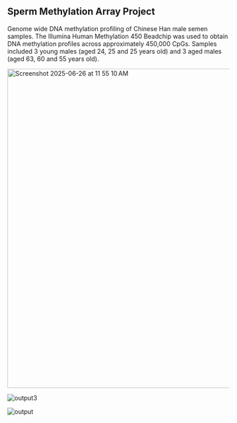 ## Sperm Methylation Array Project

Genome wide DNA methylation profiling of Chinese Han male semen samples. The Illumina Human Methylation 450 Beadchip was used to obtain DNA methylation profiles across approximately 450,000 CpGs. Samples included 3 young males (aged 24, 25 and 25 years old) and 3 aged males (aged 63, 60 and 55 years old).

<img width="722" alt="Screenshot 2025-06-26 at 11 55 10 AM" src="https://github.com/user-attachments/assets/504924eb-49e4-4189-803d-3caa24dbc439" />


![output3](https://github.com/user-attachments/assets/9377bed6-743c-4a03-8e09-8c40eab2eb83)



![output](https://github.com/user-attachments/assets/addad685-f497-47b6-8fdf-3ba00cd0f1e1)
